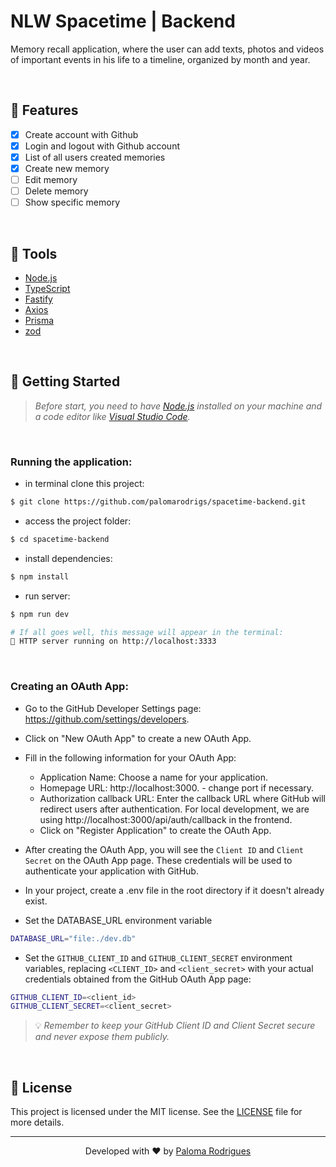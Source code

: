 # NLW Spacetime | Backend

Memory recall application, where the user can add texts, photos and videos of important events in his life to a timeline, organized by month and year.

</br>

## 🔨 Features

- [x] Create account with Github
- [x] Login and logout with Github account
- [x] List of all users created memories
- [x] Create new memory
- [ ] Edit memory
- [ ] Delete memory
- [ ] Show specific memory

</br>

## 🧪 Tools

- [Node.js](https://nodejs.org/en)
- [TypeScript](https://www.typescriptlang.org/)
- [Fastify](https://www.fastify.io/)
- [Axios](https://axios-http.com/)
- [Prisma](https://www.prisma.io/)
- [zod](https://github.com/colinhacks/zod)

</br>

## 🧭 Getting Started

> _Before start, you need to have [Node.js](https://nodejs.org/en) installed on your machine and a code editor like [Visual Studio Code](https://code.visualstudio.com/)._

</br>

### Running the application:

- in terminal clone this project:

```bash
$ git clone https://github.com/palomarodrigs/spacetime-backend.git
```

- access the project folder:

```bash
$ cd spacetime-backend
```

- install dependencies:

```bash
$ npm install
```

- run server:

```bash
$ npm run dev

# If all goes well, this message will appear in the terminal:
🚀 HTTP server running on http://localhost:3333
```

</br>

### Creating an OAuth App:

- Go to the GitHub Developer Settings page: https://github.com/settings/developers.

- Click on "New OAuth App" to create a new OAuth App.

- Fill in the following information for your OAuth App:

  - Application Name: Choose a name for your application.
  - Homepage URL: http://localhost:3000. - change port if necessary.
  - Authorization callback URL: Enter the callback URL where GitHub will redirect users after authentication. For local development, we are using http://localhost:3000/api/auth/callback in the frontend.
  - Click on "Register Application" to create the OAuth App.

- After creating the OAuth App, you will see the `Client ID` and `Client Secret` on the OAuth App page. These credentials will be used to authenticate your application with GitHub.

- In your project, create a .env file in the root directory if it doesn't already exist.

- Set the DATABASE_URL environment variable

```bash
DATABASE_URL="file:./dev.db"
```

- Set the `GITHUB_CLIENT_ID` and `GITHUB_CLIENT_SECRET` environment variables, replacing `<CLIENT_ID>` and `<client_secret>` with your actual credentials obtained from the GitHub OAuth App page:

```bash
GITHUB_CLIENT_ID=<client_id>
GITHUB_CLIENT_SECRET=<client_secret>
```

> 💡 _Remember to keep your GitHub Client ID and Client Secret secure and never expose them publicly._

</br>

## 📝 License

This project is licensed under the MIT license. See the [LICENSE](https://github.com/palomarodrigs/spacetime-backend/blob/main/LICENSE) file for more details.

---

<p align="center">Developed with ❤️ by <a href="https://www.linkedin.com/in/paloma-rodrigues-539000233/" target="_blank">Paloma Rodrigues</a></p>
